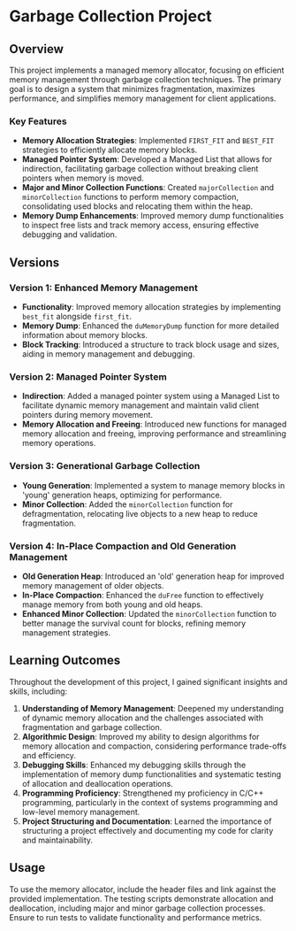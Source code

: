 # Garbage Collection Project

## Overview

This project implements a managed memory allocator, focusing on efficient memory management through garbage collection techniques. The primary goal is to design a system that minimizes fragmentation, maximizes performance, and simplifies memory management for client applications.

### Key Features

- **Memory Allocation Strategies**: Implemented `FIRST_FIT` and `BEST_FIT` strategies to efficiently allocate memory blocks.
- **Managed Pointer System**: Developed a Managed List that allows for indirection, facilitating garbage collection without breaking client pointers when memory is moved.
- **Major and Minor Collection Functions**: Created `majorCollection` and `minorCollection` functions to perform memory compaction, consolidating used blocks and relocating them within the heap.
- **Memory Dump Enhancements**: Improved memory dump functionalities to inspect free lists and track memory access, ensuring effective debugging and validation.

## Versions

### Version 1: Enhanced Memory Management
- **Functionality**: Improved memory allocation strategies by implementing `best_fit` alongside `first_fit`.
- **Memory Dump**: Enhanced the `duMemoryDump` function for more detailed information about memory blocks.
- **Block Tracking**: Introduced a structure to track block usage and sizes, aiding in memory management and debugging.

### Version 2: Managed Pointer System
- **Indirection**: Added a managed pointer system using a Managed List to facilitate dynamic memory management and maintain valid client pointers during memory movement.
- **Memory Allocation and Freeing**: Introduced new functions for managed memory allocation and freeing, improving performance and streamlining memory operations.

### Version 3: Generational Garbage Collection
- **Young Generation**: Implemented a system to manage memory blocks in 'young' generation heaps, optimizing for performance.
- **Minor Collection**: Added the `minorCollection` function for defragmentation, relocating live objects to a new heap to reduce fragmentation.

### Version 4: In-Place Compaction and Old Generation Management
- **Old Generation Heap**: Introduced an 'old' generation heap for improved memory management of older objects.
- **In-Place Compaction**: Enhanced the `duFree` function to effectively manage memory from both young and old heaps.
- **Enhanced Minor Collection**: Updated the `minorCollection` function to better manage the survival count for blocks, refining memory management strategies.


## Learning Outcomes

Throughout the development of this project, I gained significant insights and skills, including:

1. **Understanding of Memory Management**: Deepened my understanding of dynamic memory allocation and the challenges associated with fragmentation and garbage collection.
2. **Algorithmic Design**: Improved my ability to design algorithms for memory allocation and compaction, considering performance trade-offs and efficiency.
3. **Debugging Skills**: Enhanced my debugging skills through the implementation of memory dump functionalities and systematic testing of allocation and deallocation operations.
4. **Programming Proficiency**: Strengthened my proficiency in C/C++ programming, particularly in the context of systems programming and low-level memory management.
5. **Project Structuring and Documentation**: Learned the importance of structuring a project effectively and documenting my code for clarity and maintainability.

## Usage

To use the memory allocator, include the header files and link against the provided implementation. The testing scripts demonstrate allocation and deallocation, including major and minor garbage collection processes. Ensure to run tests to validate functionality and performance metrics.

